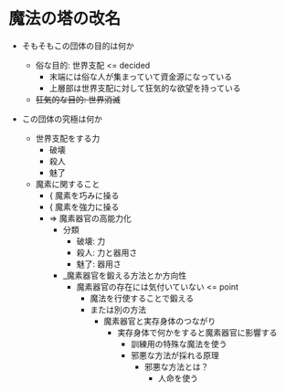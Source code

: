 # 魔法の塔の改名

- そもそもこの団体の目的は何か
  - 俗な目的: 世界支配 <= decided
    - 末端には俗な人が集まっていて資金源になっている
    - 上層部は世界支配に対して狂気的な欲望を持っている
  - ~~狂気的な目的: 世界消滅~~

- この団体の究極は何か
  - 世界支配をする力
    - 破壊
    - 殺人
    - 魅了
  - 魔素に関すること
    - { 魔素を巧みに操る
    - { 魔素を強力に操る
    - => 魔素器官の高能力化
      - 分類
        - 破壊: 力
        - 殺人: 力と器用さ
        - 魅了: 器用さ
      - _魔素器官を鍛える方法とか方向性
        - 魔素器官の存在には気付いていない <= point
          - 魔法を行使することで鍛える
          - または別の方法
            - 魔素器官と実存身体のつながり
              - 実存身体で何かをすると魔素器官に影響する
                - 訓練用の特殊な魔法を使う
                - 邪悪な方法が採れる原理
                  - 邪悪な方法とは？
                    - 人命を使う
